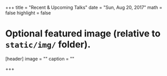 +++
title = "Recent & Upcoming Talks"
date = "Sun, Aug 20, 2017"
math = false
highlight = false

# Optional featured image (relative to `static/img/` folder).
[header]
image = ""
caption = ""

+++
